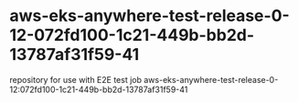 # aws-eks-anywhere-test-release-0-12-072fd100-1c21-449b-bb2d-13787af31f59-41
repository for use with E2E test job aws-eks-anywhere-test-release-0-12:072fd100-1c21-449b-bb2d-13787af31f59-41
